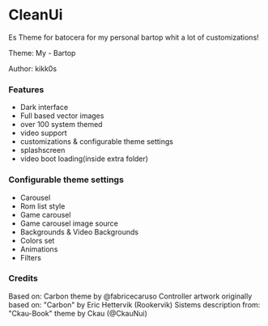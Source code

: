 # CleanUi

Es Theme for batocera for my personal bartop whit a lot of customizations!

Theme: My - Bartop

Author: kikk0s


### Features

* Dark interface
* Full based vector images
* over 100 system themed
* video support
* customizations & configurable theme settings
* splashscreen
* video boot loading(inside extra folder)



### Configurable theme settings

* Carousel
* Rom list style
* Game carousel
* Game carousel image source
* Backgrounds & Video Backgrounds
* Colors set
* Animations
* Filters

###  Credits

Based on: Carbon theme by @fabricecaruso
Controller artwork originally based on: "Carbon" by Eric Hettervik (Rookervik)
Sistems description from: "Ckau-Book" theme by Ckau (@CkauNui)
